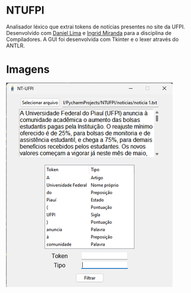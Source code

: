 # NTUFPI

Analisador léxico que extrai tokens de notícias presentes no site da UFPI. Desenvolvido com [Daniel Lima](https://github.com/DanielLS2000) e [Ingrid Miranda](https://github.com/ingridm011) para a disciplina de Compiladores. A GUI foi desenvolvida com Tkinter e o lexer através do ANTLR.

# Imagens

![GUI](img/NTUFPI.png)